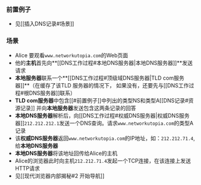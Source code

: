 ### 前置例子
- 见[[插入DNS记录#场景]]

### 场景
- Alice 要观看`www.networkutopia.com`的Web页面
- 他的**主机**首先向**[[DNS工作过程#本地DNS服务器|本地DNS服务器]]**发送请求
- **本地服务器**联系一个**[[DNS工作过程#顶级域DNS服务器|TLD com服务器]]**（在缓存了该TLD 服务器的情况下， 如果没有，还要先与[[DNS工作过程#根DNS服务器]]联系）
- **TLD com服务器**中包含[[#前置例子]]中列出的类型NS和类型A[[DNS记录#资源记录]]
	并向**本地服务器**发送包含这两条记录的回答
- **本地DNS服务器**解析后，向[[DNS工作过程#权威DNS服务器|权威DNS服务器]]`212.212.212.1`发送一个DNS查询。请求`www.networkutopia.com`的类型A记录
- 该**权威DNS服务器**返回`www.networkutopia.com`的IP地址，如：`212.212.71.4`,给**本地DNS服务器**
- **本地DNS服务器**将该地址回传给Alice的主机
- Alice的浏览器此时向主机`212.212.71.4`发起一个TCP连接，在该连接上发送HTTP请求
- 见[[现代浏览器内部揭秘#2 开始导航]]